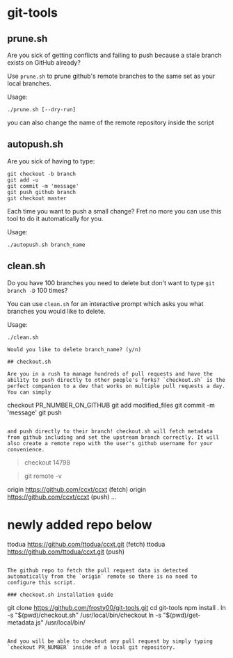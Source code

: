 # git-tools

## prune.sh

Are you sick of getting conflicts and failing to push because a stale branch exists on GitHub already?

Use `prune.sh` to prune github's remote branches to the same set as your local branches.

Usage:

```
./prune.sh [--dry-run]
```

you can also change the name of the remote repository inside the script

## autopush.sh

Are you sick of having to type:

```
git checkout -b branch
git add -u
git commit -m 'message'
git push github branch
git checkout master
```

Each time you want to push a small change? Fret no more you can use this tool to do it automatically for you.

Usage:

```
./autopush.sh branch_name
```

## clean.sh

Do you have 100 branches you need to delete but don't want to type `git branch -D` 100 times?

You can use `clean.sh` for an interactive prompt which asks you what branches you would like to delete.

Usage:

```
./clean.sh

Would you like to delete branch_name? (y/n)

## checkout.sh

Are you in a rush to manage hundreds of pull requests and have the ability to push directly to other people's forks? `checkout.sh` is the perfect companion to a dev that works on multiple pull requests a day. You can simply

```
checkout PR_NUMBER_ON_GITHUB
git add modified_files
git commit -m 'message'
git push
```

and push directly to their branch! checkout.sh will fetch metadata from github including and set the upstream branch correctly. It will also create a remote repo with the user's github username for your convenience.

```
> checkout 14798

> git remote -v

origin    https://github.com/ccxt/ccxt (fetch)
origin    https://github.com/ccxt/ccxt (push)
...
# newly added repo below
ttodua    https://github.com/ttodua/ccxt.git (fetch)
ttodua    https://github.com/ttodua/ccxt.git (push)
```

The github repo to fetch the pull request data is detected automatically from the `origin` remote so there is no need to configure this script.

### checkout.sh installation guide

```
git clone https://github.com/frosty00/git-tools.git
cd git-tools
npm install .
ln -s "$(pwd)/checkout.sh" /usr/local/bin/checkout
ln -s "$(pwd)/get-metadata.js" /usr/local/bin/
```

And you will be able to checkout any pull request by simply typing `checkout PR_NUMBER` inside of a local git repository.
